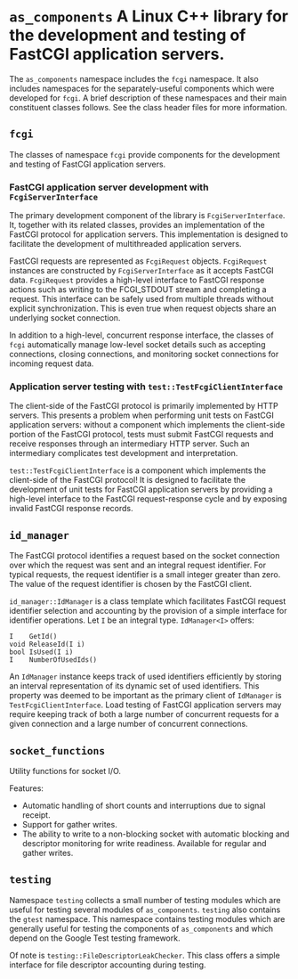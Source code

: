 # `as_components` A Linux C++ library for the development and testing of FastCGI application servers.

The `as_components` namespace includes the `fcgi` namespace. It also includes
namespaces for the separately-useful components which were developed for
`fcgi`. A brief description of these namespaces and their main constituent
classes follows. See the class header files for more information.

## `fcgi`
The classes of namespace `fcgi` provide components for the development and
testing of FastCGI application servers.

### FastCGI application server development with `FcgiServerInterface`
The primary development component of the library is `FcgiServerInterface`. It,
together with its related classes, provides an implementation of the FastCGI
protocol for application servers. This implementation is designed to facilitate
the development of multithreaded application servers.

FastCGI requests are represented as `FcgiRequest` objects. `FcgiRequest`
instances are constructed by `FcgiServerInterface` as it accepts FastCGI data.
`FcgiRequest` provides a high-level interface to FastCGI response actions such
as writing to the FCGI_STDOUT stream and completing a request. This interface
can be safely used from multiple threads without explicit synchronization. This
is even true when request objects share an underlying socket connection.

In addition to a high-level, concurrent response interface, the classes of
`fcgi` automatically manage low-level socket details such as accepting
connections, closing connections, and monitoring socket connections for
incoming request data.

### Application server testing with `test::TestFcgiClientInterface`
The client-side of the FastCGI protocol is primarily implemented by HTTP
servers. This presents a problem when performing unit tests on FastCGI
application servers: without a component which implements the client-side
portion of the FastCGI protocol, tests must submit FastCGI requests and receive
responses through an intermediary HTTP server. Such an intermediary complicates
test development and interpretation.

`test::TestFcgiClientInterface` is a component which implements the client-side
of the FastCGI protocol! It is designed to facilitate the development of unit
tests for FastCGI application servers by providing a high-level interface to
the FastCGI request-response cycle and by exposing invalid FastCGI response
records.

## `id_manager`
The FastCGI protocol identifies a request based on the socket connection over
which the request was sent and an integral request identifier. For typical
requests, the request identifier is a small integer greater than zero. The
value of the request identifier is chosen by the FastCGI client.

`id_manager::IdManager` is a class template which facilitates FastCGI request
identifier selection and accounting by the provision of a simple interface for
identifier operations. Let `I` be an integral type. `IdManager<I>` offers:
```
I    GetId()
void ReleaseId(I i)
bool IsUsed(I i)
I    NumberOfUsedIds()
```

An `IdManager` instance keeps track of used identifiers efficiently by storing
an interval representation of its dynamic set of used identifiers. This
property was deemed to be important as the primary client of `IdManager` is
`TestFcgiClientInterface`. Load testing of FastCGI application servers may
require keeping track of both a large number of concurrent requests for a given
connection and a large number of concurrent connections.

## `socket_functions`
Utility functions for socket I/O.

Features:
* Automatic handling of short counts and interruptions due to signal receipt.
* Support for gather writes.
* The ability to write to a non-blocking socket with automatic blocking
  and descriptor monitoring for write readiness. Available for regular and
  gather writes.

## `testing`
Namespace `testing` collects a small number of testing modules which are useful
for testing several modules of `as_components`. `testing` also contains the
`gtest` namespace. This namespace contains testing modules which are generally
useful for testing the components of `as_components` and which depend on the
Google Test testing framework.

Of note is `testing::FileDescriptorLeakChecker`. This class offers a simple
interface for file descriptor accounting during testing.
